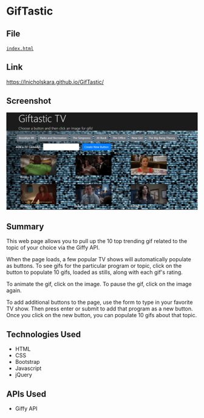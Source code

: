 # GifTastic

## File

[`index.html`](index.html)

## Link

https://lnicholskara.github.io/GifTastic/

## Screenshot

![Image of homescreen](assets/images/TVGifsWebApp.png)

## Summary

This web page allows you to pull up the 10 top trending gif related to the topic of your choice via the Giffy API.

When the page loads, a few popular TV shows will automatically populate as buttons. To see gifs for the particular program or topic, click on the button to populate 10 gifs, loaded as stills, along with each gif's rating.

To animate the gif, click on the image. To pause the gif, click on the image again.

To add additional buttons to the page, use the form to type in your favorite TV show. Then press enter or submit to add that program as a new button. Once you click on the new button, you can populate 10 gifs about that topic.

## Technologies Used

* HTML
* CSS
* Bootstrap
* Javascript
* jQuery

## APIs Used

* Giffy API
